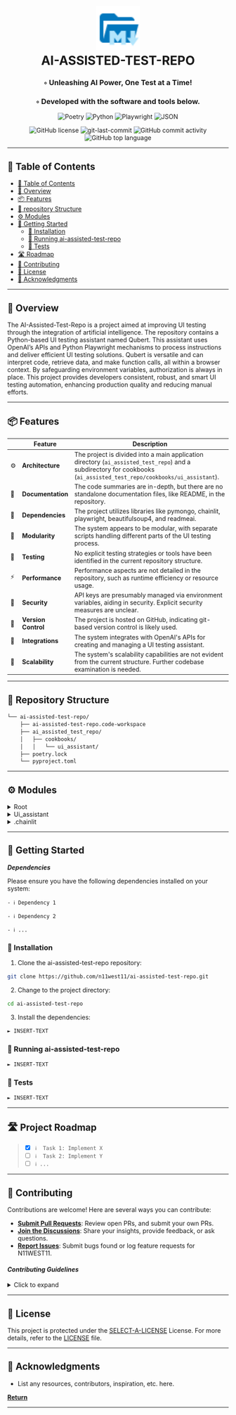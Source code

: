 <div align="center">
<h1 align="center">
<img src="https://raw.githubusercontent.com/PKief/vscode-material-icon-theme/ec559a9f6bfd399b82bb44393651661b08aaf7ba/icons/folder-markdown-open.svg" width="100" />
<br>AI-ASSISTED-TEST-REPO</h1>
<h3>◦ Unleashing AI Power, One Test at a Time!</h3>
<h3>◦ Developed with the software and tools below.</h3>

<p align="center">
<img src="https://img.shields.io/badge/Poetry-60A5FA.svg?style=flat-square&logo=Poetry&logoColor=white" alt="Poetry" />
<img src="https://img.shields.io/badge/Python-3776AB.svg?style=flat-square&logo=Python&logoColor=white" alt="Python" />
<img src="https://img.shields.io/badge/Playwright-2EAD33.svg?style=flat-square&logo=Playwright&logoColor=white" alt="Playwright" />
<img src="https://img.shields.io/badge/JSON-000000.svg?style=flat-square&logo=JSON&logoColor=white" alt="JSON" />
</p>
<img src="https://img.shields.io/github/license/n11west11/ai-assisted-test-repo?style=flat-square&color=5D6D7E" alt="GitHub license" />
<img src="https://img.shields.io/github/last-commit/n11west11/ai-assisted-test-repo?style=flat-square&color=5D6D7E" alt="git-last-commit" />
<img src="https://img.shields.io/github/commit-activity/m/n11west11/ai-assisted-test-repo?style=flat-square&color=5D6D7E" alt="GitHub commit activity" />
<img src="https://img.shields.io/github/languages/top/n11west11/ai-assisted-test-repo?style=flat-square&color=5D6D7E" alt="GitHub top language" />
</div>

---

## 📖 Table of Contents
- [📖 Table of Contents](#-table-of-contents)
- [📍 Overview](#-overview)
- [📦 Features](#-features)
- [📂 repository Structure](#-repository-structure)
- [⚙️ Modules](#modules)
- [🚀 Getting Started](#-getting-started)
    - [🔧 Installation](#-installation)
    - [🤖 Running ai-assisted-test-repo](#-running-ai-assisted-test-repo)
    - [🧪 Tests](#-tests)
- [🛣 Roadmap](#-roadmap)
- [🤝 Contributing](#-contributing)
- [📄 License](#-license)
- [👏 Acknowledgments](#-acknowledgments)

---


## 📍 Overview

The AI-Assisted-Test-Repo is a project aimed at improving UI testing through the integration of artificial intelligence. The repository contains a Python-based UI testing assistant named Qubert. This assistant uses OpenAI’s APIs and Python Playwright mechanisms to process instructions and deliver efficient UI testing solutions. Qubert is versatile and can interpret code, retrieve data, and make function calls, all within a browser context. By safeguarding environment variables, authorization is always in place. This project provides developers consistent, robust, and smart UI testing automation, enhancing production quality and reducing manual efforts.

---

## 📦 Features

|    | Feature            | Description                                                                                                        |
|----|--------------------|--------------------------------------------------------------------------------------------------------------------|
| ⚙️ | **Architecture**   | The project is divided into a main application directory (`ai_assisted_test_repo`) and a subdirectory for cookbooks (`ai_assisted_test_repo/cookbooks/ui_assistant`). |
| 📄 | **Documentation**  | The code summaries are in-depth, but there are no standalone documentation files, like README, in the repository. |
| 🔗 | **Dependencies**   | The project utilizes libraries like pymongo, chainlit, playwright, beautifulsoup4, and readmeai. |
| 🧩 | **Modularity**     | The system appears to be modular, with separate scripts handling different parts of the UI testing process. |
| 🧪 | **Testing**        | No explicit testing strategies or tools have been identified in the current repository structure. |
| ⚡️  | **Performance**    | Performance aspects are not detailed in the repository, such as runtime efficiency or resource usage. |
| 🔐 | **Security**       | API keys are presumably managed via environment variables, aiding in security. Explicit security measures are unclear. |
| 🔀 | **Version Control**| The project is hosted on GitHub, indicating git-based version control is likely used. |
| 🔌 | **Integrations**   | The system integrates with OpenAI's APIs for creating and managing a UI testing assistant. |
| 📶 | **Scalability**    | The system's scalability capabilities are not evident from the current structure. Further codebase examination is needed. |


---


## 📂 Repository Structure

```sh
└── ai-assisted-test-repo/
    ├── ai-assisted-test-repo.code-workspace
    ├── ai_assisted_test_repo/
    │   ├── cookbooks/
    │   │   └── ui_assistant/
    ├── poetry.lock
    └── pyproject.toml

```

---


## ⚙️ Modules

<details closed><summary>Root</summary>

| File                                                                                                                                      | Summary                                                                                                                                                                                                                                                                                                                                                                                                                |
| ---                                                                                                                                       | ---                                                                                                                                                                                                                                                                                                                                                                                                                    |
| [ai-assisted-test-repo.code-workspace](https://github.com/n11west11/ai-assisted-test-repo/blob/main/ai-assisted-test-repo.code-workspace) | The code represents a workspace configuration for Visual Studio Code, defining the structure of the project ai-assisted-test-repo. It includes three folders: a virtual environment (.venv), the main project folder (ai-assisted-test-repo), and a cookbook folder. The code also present an empty settings object. No specific workspace settings have been set.                                                     |
| [pyproject.toml](https://github.com/n11west11/ai-assisted-test-repo/blob/main/pyproject.toml)                                             | The provided code describes a Python project configuration file (pyproject.toml) within an AI-assisted test repository. The project, named ai-assisted-test-repo, primarily utilizes Python 3.10 to 3.11 and depends on libraries like pymongo, chainlit, playwright, beautifulsoup4 and readmeai. A distinct group of development dependencies include setuptools. The project uses poetry-core for its build system. |
| [poetry.lock](https://github.com/n11west11/ai-assisted-test-repo/blob/main/poetry.lock)                                                   | The code is a section of the poetry.lock file, automatically generated by Poetry, a dependency management tool for Python. The excerpt lists two packages: aiofiles and aiohttp, including their names, versions, descriptions, python version requirements, whether they're optional, and their file hashes. These aid in ensuring the consistency and integrity of the packages when used in a Python project.       |

</details>

<details closed><summary>Ui_assistant</summary>

| File                                                                                                                                                 | Summary                                                                                                                                                                                                                                                                                                                                                                                                                                                                                                                               |
| ---                                                                                                                                                  | ---                                                                                                                                                                                                                                                                                                                                                                                                                                                                                                                                   |
| [create_assistant.py](https://github.com/n11west11/ai-assisted-test-repo/blob/main/ai_assisted_test_repo/cookbooks/ui_assistant/create_assistant.py) | The script imports necessary modules, loads the OpenAI API key and initializes the OpenAI client, dynamically loads UI tools from JSON files, maps tool function names from those JSON files to the corresponding imported functions, and defines an asynchronous create function. This create function creates a new UI testing assistant named Qubert equipped with instructions and tools from OpenAI, then saves the assistant's ID to assistants.json.                                                                           |
| [app.py](https://github.com/n11west11/ai-assisted-test-repo/blob/main/ai_assisted_test_repo/cookbooks/ui_assistant/app.py)                           | This script sets up a UI testing assistant using OpenAI's APIs and Python Playwright. It initiates a browser context, creates chat threads, and processes user or assistant messages. Messages can contain instruction texts or images. The script handles three types of tool calls: code interpretation, data retrieval, and function call. Function calls operate with browser context. Regular checks for changes in the status of a step in the running chat occur, leading to the script's termination upon certain conditions. |
| [.env.example](https://github.com/n11west11/ai-assisted-test-repo/blob/main/ai_assisted_test_repo/cookbooks/ui_assistant/.env.example)               | The provided code structure is for an AI-assisted test repository. The main folder contains settings, configurational files, and a cookbooks sub-directory housing ui_assistant. The.env.example file in ui_assistant stores environment variables for the OpenAI API key and the Assistant ID, crucial for connecting with OpenAI's services. The API key provides authorized access, and the Assistant ID identifies a specific AI assistant.                                                                                       |
| [assistants.json](https://github.com/n11west11/ai-assisted-test-repo/blob/main/ai_assisted_test_repo/cookbooks/ui_assistant/assistants.json)         | The code represents a project structure for an AI-assisted test repository. It includes a directory for cookbooks, specifically for a UI assistant named Qubert which is identified by a unique key in a JSON file. Additionally, it features files for workspace settings, Python project specifications, and dependency lock files.                                                                                                                                                                                                 |

</details>

<details closed><summary>.chainlit</summary>

| File                                                                                                                                           | Summary                                                                                                                                                                                                                                                                                                                                                                                                                                                                                                                                      |
| ---                                                                                                                                            | ---                                                                                                                                                                                                                                                                                                                                                                                                                                                                                                                                          |
| [config.toml](https://github.com/n11west11/ai-assisted-test-repo/blob/main/ai_assisted_test_repo/cookbooks/ui_assistant/.chainlit/config.toml) | The code is a configuration file for an AI-assisted application named Qubert. It sets up telemetry, session timeout, user environment variables, caching options, and safety features. User interactivity options including prompts, HTML and latex processing, file uploads, and speech-to-text are configured. It also defines the UI properties like application and chatbot names, default display behaviors, collapse and expansion states of messages, UI theme colors for light and dark modes. No personal data collection is noted. |

</details>

---

## 🚀 Getting Started

***Dependencies***

Please ensure you have the following dependencies installed on your system:

`- ℹ️ Dependency 1`

`- ℹ️ Dependency 2`

`- ℹ️ ...`

### 🔧 Installation

1. Clone the ai-assisted-test-repo repository:
```sh
git clone https://github.com/n11west11/ai-assisted-test-repo.git
```

2. Change to the project directory:
```sh
cd ai-assisted-test-repo
```

3. Install the dependencies:
```sh
► INSERT-TEXT
```

### 🤖 Running ai-assisted-test-repo

```sh
► INSERT-TEXT
```

### 🧪 Tests
```sh
► INSERT-TEXT
```

---


## 🛣 Project Roadmap

> - [X] `ℹ️  Task 1: Implement X`
> - [ ] `ℹ️  Task 2: Implement Y`
> - [ ] `ℹ️ ...`


---

## 🤝 Contributing

Contributions are welcome! Here are several ways you can contribute:

- **[Submit Pull Requests](https://github.com/n11west11/ai-assisted-test-repo/blob/main/CONTRIBUTING.md)**: Review open PRs, and submit your own PRs.
- **[Join the Discussions](https://github.com/n11west11/ai-assisted-test-repo/discussions)**: Share your insights, provide feedback, or ask questions.
- **[Report Issues](https://github.com/n11west11/ai-assisted-test-repo/issues)**: Submit bugs found or log feature requests for N11WEST11.

#### *Contributing Guidelines*

<details closed>
<summary>Click to expand</summary>

1. **Fork the Repository**: Start by forking the project repository to your GitHub account.
2. **Clone Locally**: Clone the forked repository to your local machine using a Git client.
   ```sh
   git clone <your-forked-repo-url>
   ```
3. **Create a New Branch**: Always work on a new branch, giving it a descriptive name.
   ```sh
   git checkout -b new-feature-x
   ```
4. **Make Your Changes**: Develop and test your changes locally.
5. **Commit Your Changes**: Commit with a clear and concise message describing your updates.
   ```sh
   git commit -m 'Implemented new feature x.'
   ```
6. **Push to GitHub**: Push the changes to your forked repository.
   ```sh
   git push origin new-feature-x
   ```
7. **Submit a Pull Request**: Create a PR against the original project repository. Clearly describe the changes and their motivations.

Once your PR is reviewed and approved, it will be merged into the main branch.

</details>

---

## 📄 License


This project is protected under the [SELECT-A-LICENSE](https://choosealicense.com/licenses) License. For more details, refer to the [LICENSE](https://choosealicense.com/licenses/) file.

---

## 👏 Acknowledgments

- List any resources, contributors, inspiration, etc. here.

[**Return**](#Top)

---

